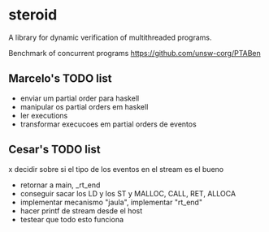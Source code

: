 # steroid

A library for dynamic verification of multithreaded programs.

Benchmark of concurrent programs
https://github.com/unsw-corg/PTABen

## Marcelo's TODO list

- enviar um partial order para haskell
- manipular os partial orders em haskell
- ler executions 
- transformar execucoes em partial orders de eventos

## Cesar's TODO list

x decidir sobre si el tipo de los eventos en el stream es el bueno
- retornar a main, \_rt\_end
- conseguir sacar los LD y los ST y MALLOC, CALL, RET, ALLOCA
- implementar mecanismo "jaula", implementar "rt\_end"
- hacer printf de stream desde el host
- testear que todo esto funciona

